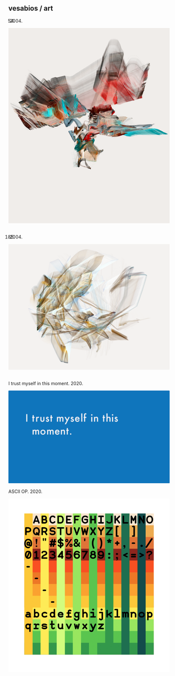 ## vesabios / art



54.  2004.

<img src="img/54small.png" class="img-responsive" alt=""> 
<img src="img/054.jpg" class="img-responsive" alt=""> 


185.  2004.

<img src="img/185small.png" class="img-responsive" alt=""> 
<img src="img/185.jpg" class="img-responsive" alt=""> 


I trust myself in this moment.  2020.

<img src="img/i trust myself in this moment.png" class="img-responsive" alt=""> 


ASCII OP.  2020.

<img src="img/ASCIIOP.png" class="img-responsive" alt=""> 

